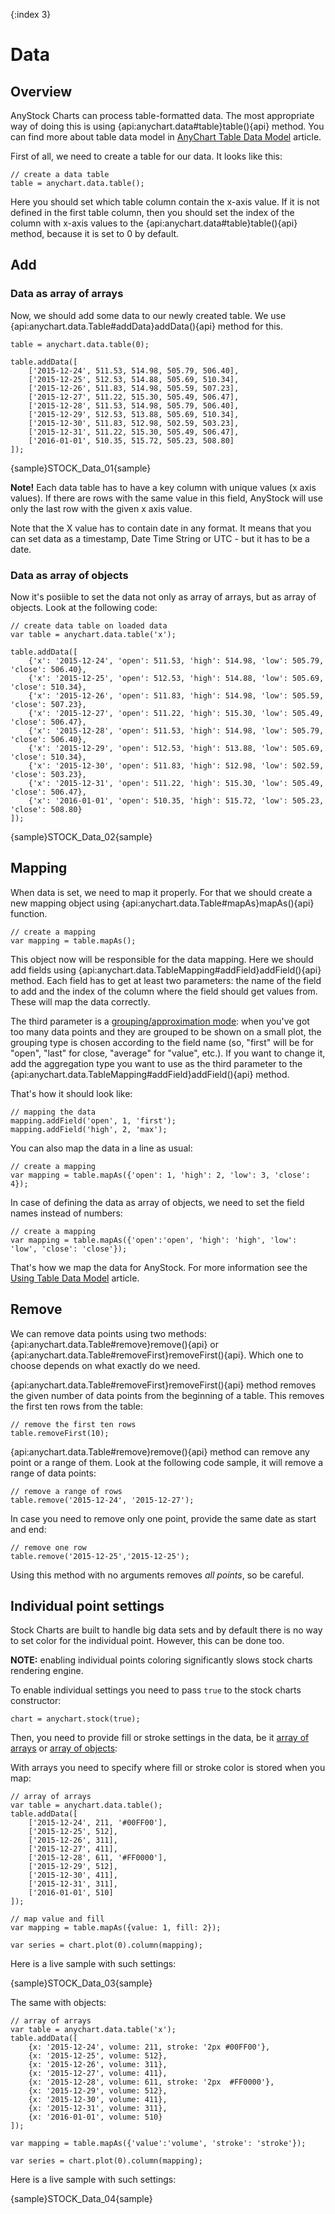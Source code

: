 {:index 3}

# Data

## Overview

AnyStock Charts can process table-formatted data. The most appropriate way of doing this is using {api:anychart.data#table}table(){api} method. You can find more about table data model in [AnyChart Table Data Model](../Working_with_Data/Using_Table_Data_Model) article.

First of all, we need to create a table for our data. It looks like this:

```
// create a data table
table = anychart.data.table();
```

Here you should set which table column contain the x-axis value. If it is not defined in the first table column, then you should set the index of the column with x-axis values to the {api:anychart.data#table}table(){api} method, because it is set to 0 by default.

## Add

### Data as array of arrays

Now, we should add some data to our newly created table. We use {api:anychart.data.Table#addData}addData(){api} method for this.

```
table = anychart.data.table(0);

table.addData([
    ['2015-12-24', 511.53, 514.98, 505.79, 506.40],
    ['2015-12-25', 512.53, 514.88, 505.69, 510.34],
    ['2015-12-26', 511.83, 514.98, 505.59, 507.23],
    ['2015-12-27', 511.22, 515.30, 505.49, 506.47],
    ['2015-12-28', 511.53, 514.98, 505.79, 506.40],
    ['2015-12-29', 512.53, 513.88, 505.69, 510.34],
    ['2015-12-30', 511.83, 512.98, 502.59, 503.23],
    ['2015-12-31', 511.22, 515.30, 505.49, 506.47],
    ['2016-01-01', 510.35, 515.72, 505.23, 508.80]
]);
```

{sample}STOCK\_Data\_01{sample}

**Note!** Each data table has to have a key column with unique values (x axis values). If there are rows with the same value in this field, AnyStock will use only the last row with the given x axis value.

Note that the X value has to contain date in any format. It means that you can set data as a timestamp, Date Time String or UTC - but it has to be a date.

### Data as array of objects

Now it's posiible to set the data not only as array of arrays, but as array of objects. Look at the following code:

```
// create data table on loaded data
var table = anychart.data.table('x');

table.addData([
    {'x': '2015-12-24', 'open': 511.53, 'high': 514.98, 'low': 505.79, 'close': 506.40},
    {'x': '2015-12-25', 'open': 512.53, 'high': 514.88, 'low': 505.69, 'close': 510.34},
    {'x': '2015-12-26', 'open': 511.83, 'high': 514.98, 'low': 505.59, 'close': 507.23},
    {'x': '2015-12-27', 'open': 511.22, 'high': 515.30, 'low': 505.49, 'close': 506.47},
    {'x': '2015-12-28', 'open': 511.53, 'high': 514.98, 'low': 505.79, 'close': 506.40},
    {'x': '2015-12-29', 'open': 512.53, 'high': 513.88, 'low': 505.69, 'close': 510.34},
    {'x': '2015-12-30', 'open': 511.83, 'high': 512.98, 'low': 502.59, 'close': 503.23},
    {'x': '2015-12-31', 'open': 511.22, 'high': 515.30, 'low': 505.49, 'close': 506.47},
    {'x': '2016-01-01', 'open': 510.35, 'high': 515.72, 'low': 505.23, 'close': 508.80}
]);
```

{sample}STOCK\_Data\_02{sample}

## Mapping

When data is set, we need to map it properly. For that we should create a new mapping object using {api:anychart.data.Table#mapAs}mapAs(){api} function. 

```
// create a mapping
var mapping = table.mapAs();
```

This object now will be responsible for the data mapping. Here we should add fields using {api:anychart.data.TableMapping#addField}addField(){api} method. Each field has to get at least two parameters: the name of the field to add and the index of the column where the field should get values from. These will map the data correctly.

The third parameter is a [grouping/approximation mode](Data_Grouping): when you've got too many data points and they are grouped to be shown on a small plot, the grouping type is chosen according to the field name (so, "first" will be for "open", "last" for close, "average" for "value", etc.). If you want to change it, add the aggregation type you want to use as the third parameter to the {api:anychart.data.TableMapping#addField}addField(){api} method.

That's how it should look like:

```
// mapping the data
mapping.addField('open', 1, 'first');
mapping.addField('high', 2, 'max');
```

You can also map the data in a line as usual:

```
// create a mapping
var mapping = table.mapAs({'open': 1, 'high': 2, 'low': 3, 'close': 4});
```

In case of defining the data as array of objects, we need to set the field names instead of numbers:

```
// create a mapping
var mapping = table.mapAs({'open':'open', 'high': 'high', 'low': 'low', 'close': 'close'});
```

That's how we map the data for AnyStock. For more information see the [Using Table Data Model](../Working_with_Data/Using_Table_Data_Model) article.

## Remove

We can remove data points using two methods: {api:anychart.data.Table#remove}remove(){api} or {api:anychart.data.Table#removeFirst}removeFirst(){api}. 
Which one to choose depends on what exactly do we need.

{api:anychart.data.Table#removeFirst}removeFirst(){api} method removes the given number of data points from the beginning of a table. This removes the first ten rows from the table:

```
// remove the first ten rows
table.removeFirst(10);
```

{api:anychart.data.Table#remove}remove(){api} method can remove any point or a range of them. Look at the following code sample, it will remove a range of data points:

```
// remove a range of rows
table.remove('2015-12-24', '2015-12-27');
```

In case you need to remove only one point, provide the same date as start and end:

```
// remove one row
table.remove('2015-12-25','2015-12-25');
```

Using this method with no arguments removes *all points*, so be careful. 

## Individual point settings

Stock Charts are built to handle big data sets and by default there is no way to set color for the individual point. However, this can be done too.

**NOTE:** enabling individual points coloring significantly slows stock charts rendering engine.

To enable individual settings you need to pass `true` to the stock charts constructor:

```
chart = anychart.stock(true);
```

Then, you need to provide fill or stroke settings in the data, be it [array of arrays](#data_as_array_of_arrays) or [array of objects](#data_as_array_of_objects):

With arrays you need to specify where fill or stroke color is stored when you map:

```
// array of arrays
var table = anychart.data.table();
table.addData([
    ['2015-12-24', 211, '#00FF00'],
    ['2015-12-25', 512],
    ['2015-12-26', 311],
    ['2015-12-27', 411],
    ['2015-12-28', 611, '#FF0000'],
    ['2015-12-29', 512],
    ['2015-12-30', 411],
    ['2015-12-31', 311],
    ['2016-01-01', 510]
]);

// map value and fill
var mapping = table.mapAs({value: 1, fill: 2});

var series = chart.plot(0).column(mapping);
```

Here is a live sample with such settings:

{sample}STOCK\_Data\_03{sample}

The same with objects:

```
// array of arrays
var table = anychart.data.table('x');
table.addData([
    {x: '2015-12-24', volume: 211, stroke: '2px #00FF00'},
    {x: '2015-12-25', volume: 512},
    {x: '2015-12-26', volume: 311},
    {x: '2015-12-27', volume: 411},
    {x: '2015-12-28', volume: 611, stroke: '2px  #FF0000'},
    {x: '2015-12-29', volume: 512},
    {x: '2015-12-30', volume: 411},
    {x: '2015-12-31', volume: 311},
    {x: '2016-01-01', volume: 510}
]);

var mapping = table.mapAs({'value':'volume', 'stroke': 'stroke'});

var series = chart.plot(0).column(mapping);
```

Here is a live sample with such settings:

{sample}STOCK\_Data\_04{sample}